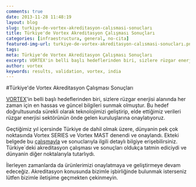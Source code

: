 ```yaml
---
comments: true
date: 2013-11-28 11:48:19
layout: blog
slug: turkiye-de-vortex-akreditasyon-calısmasi-sonucları
title: Türkiye'de Vortex Akreditasyon Çalışması Sonuçları
categories: [infraestructura, general, no-cita]
featured-img-url: turkiye-de-vortex-akreditasyon-calısmasi-sonucları.png
tags:
meta: Türkiye'de Vortex Akreditasyon Çalışması Sonuçları
excerpt: VORTEX'in belli başlı hedeflerinden biri, sizlere rüzgar enerjisi alanında her zaman için en hassas ve güncel bilgileri sunmak olmuştur.
author: vortex
keywords: results, validation, vortex, india
---
```


#Türkiye'de Vortex Akreditasyon Çalışması Sonuçları


[VORTEX](http://www.vortex.es/?utm_source=Vortex+users&utm_campaign=513bda2abd-Turkish_Validation10_24_2013&utm_medium=email&utm_term=0_76f80cadf1-513bda2abd-)'in belli başlı hedeflerinden biri, sizlere rüzgar enerjisi alanında her zaman için en hassas ve güncel bilgileri sunmak olmuştur. Bu hedef doğrultusunda sürekli olarak teknolojimizi geliştirip, elde ettiğimiz verileri rüzgar enerjisi sektörünün önde gelen kuruluşlarına onaylatıyoruz.
 
Geçtiğimiz yıl içersinde Türkiye de dahil olmak üzere, dünyanin pek çok noktasında Vortex SERIES ve Vortex MAST denendi ve onaylandı. Ekteki belgede bu [çalışmayla](https://dl.dropboxusercontent.com/u/59041664/turkey%20validation.pdf?utm_source=Vortex+users&utm_campaign=513bda2abd-Turkish_Validation10_24_2013&utm_medium=email&utm_term=0_76f80cadf1-513bda2abd-) ve sonuclarıyla ilgili detaylı bilgiye erişebilirsiniz. Türkiye´deki akreditasyon çalışması ve sonuçları oldukça tatmin ediciydi ve dünyanin diğer noktalarıyla tutarlıydı.
 
İlerleyen zamanlarda da ürünlerimizi onaylatmaya ve geliştirmeye devam edeceğiz. Akreditasyon konusunda bizimle işbirliğinde bulunmak isterseniz lütfen bizimle iletişime geçmekten çekinmeyin.
